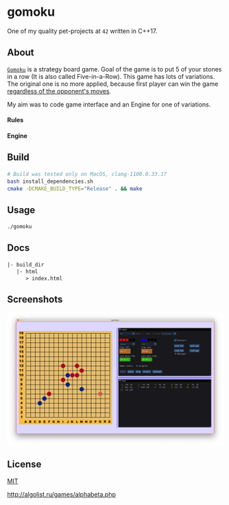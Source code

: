 # gomoku

One of my quality pet-projects at `42` written in C++17. 

## About

[`Gomoku`](https://en.wikipedia.org/wiki/Gomoku) is a strategy board game. Goal of the game is to put 5 of your 
stones in a row (It is also called Five-in-a-Row). This game has lots of variations. 
The original one is no more applied, because first player can win the game
[regardless of the opponent's moves](https://habr.com/ru/post/437064/).  

My aim was to code game interface and an Engine for one of variations.

#### Rules

#### Engine

## Build

```bash
# Build was tested only on MacOS, clang-1100.0.33.17
bash install_dependencies.sh
cmake -DCMAKE_BUILD_TYPE="Release" . && make
```

## Usage

```bash
./gomoku
```

## Docs
```
|- build_dir
   |- html
      > index.html 
```

## Screenshots

![example 2](resourses/gomoku1.png)


## License
[MIT](https://choosealicense.com/licenses/mit/)

http://algolist.ru/games/alphabeta.php



